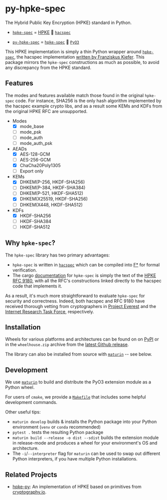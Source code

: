 py-hpke-spec
===============
The Hybrid Public Key Encryption (HPKE) standard in Python.

- [`hpke-spec`](https://github.com/cryspen/hpke-spec) = [HPKE](https://blog.cloudflare.com/hybrid-public-key-encryption/) :handshake: [`hacspec`](https://hacspec.github.io)

- [`py-hpke-spec`](https://github.com/capeprivacy/py-hpke-spec) = [`hpke-spec`](https://github.com/cryspen/hpke-spec) :handshake: [`PyO3`](https://github.com/PyO3/pyo3)


This HPKE implementation is simply a thin Python wrapper around [`hpke-spec`](https://github.com/cryspen/hpke-spec), the hacspec implementation [written by Franziskus Kiefer](https://www.franziskuskiefer.de/p/tldr-hybrid-public-key-encryption/). This package mirrors the `hpke-spec` constructions as much as possible, to avoid any discrepancy from the HPKE standard.

## Features
The modes and features available match those found in the original `hpke-spec` code. For instance, SHA256 is the only hash algorithm implemented by the hacspec example crypto libs, and as a result some KEMs and KDFs from the original HPKE RFC are unsupported.

 - Modes
   - [x] mode_base
   - [ ] mode_psk
   - [ ] mode_auth
   - [ ] mode_auth_psk
 - AEADs
   - [x] AES-128-GCM
   - [ ] AES-256-GCM
   - [x] ChaCha20Poly1305
   - [ ] Export only
 - KEMs
   - [x] DHKEM(P-256, HKDF-SHA256)
   - [ ] DHKEM(P-384, HKDF-SHA384)
   - [ ] DHKEM(P-521, HKDF-SHA512)
   - [x] DHKEM(X25519, HKDF-SHA256)
   - [ ] DHKEM(X448, HKDF-SHA512)
 - KDFs
   - [x] HKDF-SHA256
   - [ ] HKDF-SHA384
   - [ ] HKDF-SHA512

## Why `hpke-spec`?

The `hpke-spec` library has two primary advantages:
- `hpke-spec` is written in [`hacspec`](https://hacspec.github.io/) which can be compiled into [F*](https://www.fstar-lang.org/) for formal verification.
- The cargo [documentation](https://tech.cryspen.com/hpke-spec/hpke/index.html) for `hpke-spec` is simply the text of the [HPKE RFC 9180](https://datatracker.ietf.org/doc/rfc9180/), with all the RFC's constructions linked directly to the hacspec code that implements it.

As a result, it's much more straightforward to evaluate `hpke-spec` for security and correctness. Indeed, both hacspec and RFC 9180 have received thorough vetting from cryptographers in [Project Everest](https://project-everest.github.io) and the [Internet Research Task Force](https://datatracker.ietf.org/doc/rfc9180/), respectively.

## Installation
Wheels for various platforms and architectures can be found on on [PyPI](https://pypi.org/project/hpke-spec/) or in the `wheelhouse.zip` archive from the [latest Github release](https://github.com/capeprivacy/py-hpke-spec/releases).

The library can also be installed from source with [`maturin`](https://github.com/PyO3/maturin) -- see below.

## Development

We use [`maturin`](https://github.com/PyO3/maturin) to build and distribute the PyO3 extension module as a Python wheel.

For users of `cmake`, we provide a [`Makefile`](https://github.com/capeprivacy/py-hpke-spec/blob/main/Makefile) that includes some helpful development commands.

Other useful tips:
- `maturin develop` builds & installs the Python package into your Python environment (`venv` or `conda` recommended)
- `pytest .` tests the resulting Python package
- `maturin build --release -o dist --sdist` builds the extension module in release-mode and produces a wheel for your environment's OS and architecture.
- The `-i`/`--interpreter` flag for `maturin` can be used to swap out different Python interpreters, if you have multiple Python installations.

## Related Projects
- [hpke-py](https://github.com/ctz/hpke-py): An implementation of HPKE based on primitives from [cryptography.io](https://cryptography.io).
